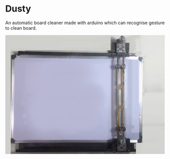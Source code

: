 # Dusty
An automatic board cleaner made with arduino which can recognise gesture to clean board.

![project demo](./project%20demo.jpg)
